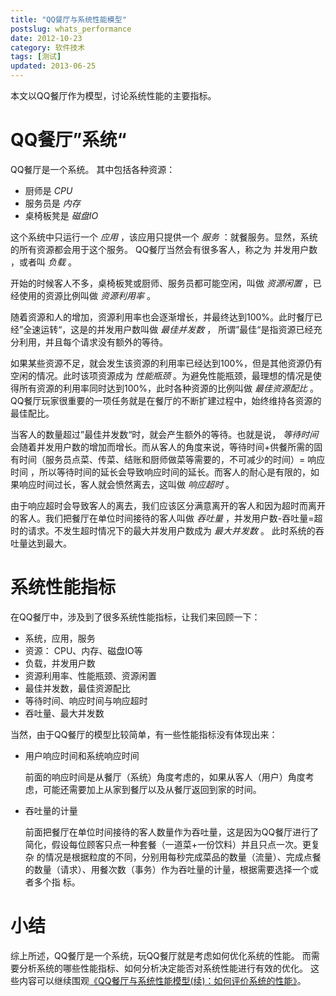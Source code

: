 ```yaml
---
title: "QQ餐厅与系统性能模型"
postslug: whats_performance
date: 2012-10-23
category: 软件技术
tags: [测试]
updated: 2013-06-25
---
```


本文以QQ餐厅作为模型，讨论系统性能的主要指标。

<!-- more -->

# QQ餐厅”系统“

QQ餐厅是一个系统。 其中包括各种资源：

- 厨师是 *CPU*
- 服务员是 *内存*
- 桌椅板凳是 *磁盘IO*

这个系统中只运行一个 *应用* ，该应用只提供一个 *服务* ：就餐服务。显然，系统的所有资源都会用于这个服务。 QQ餐厅当然会有很多客人，称之为 并发用户数 ，或者叫 *负载* 。

开始的时候客人不多，桌椅板凳或厨师、服务员都可能空闲，叫做 *资源闲置* ，已经使用的资源比例叫做 *资源利用率* 。

随着资源和人的增加，资源利用率也会逐渐增长，并最终达到100%。此时餐厅已经”全速运转“，这是的并发用户数叫做 *最佳并发数* ， 所谓”最佳“是指资源已经充分利用，并且每个请求没有额外的等待。

如果某些资源不足，就会发生该资源的利用率已经达到100%，但是其他资源仍有空闲的情况。此时该项资源成为 *性能瓶颈* 。为避免性能瓶颈，最理想的情况是使得所有资源的利用率同时达到100%，此时各种资源的比例叫做 *最佳资源配比* 。 QQ餐厅玩家很重要的一项任务就是在餐厅的不断扩建过程中，始终维持各资源的最佳配比。

当客人的数量超过”最佳并发数“时，就会产生额外的等待。也就是说， *等待时间* 会随着并发用户数的增加而增长。而从客人的角度来说，等待时间+供餐所需的固有时间（服务员点菜、传菜、结账和厨师做菜等需要的，不可减少的时间）= 响应时间 ，所以等待时间的延长会导致响应时间的延长。而客人的耐心是有限的，如果响应时间过长，客人就会愤然离去，这叫做 *响应超时* 。

由于响应超时会导致客人的离去，我们应该区分满意离开的客人和因为超时而离开的客人。我们把餐厅在单位时间接待的客人叫做 *吞吐量* ，并发用户数-吞吐量=超时的请求。不发生超时情况下的最大并发用户数成为 *最大并发数* 。 此时系统的吞吐量达到最大。

# 系统性能指标

在QQ餐厅中，涉及到了很多系统性能指标，让我们来回顾一下：

- 系统，应用，服务
- 资源： CPU、内存、磁盘IO等
- 负载，并发用户数
- 资源利用率、性能瓶颈、资源闲置
- 最佳并发数，最佳资源配比
- 等待时间、响应时间与响应超时
- 吞吐量、最大并发数

当然，由于QQ餐厅的模型比较简单，有一些性能指标没有体现出来：

- 用户响应时间和系统响应时间

  前面的响应时间是从餐厅（系统）角度考虑的，如果从客人（用户）角度考虑，可能还需要加上从家到餐厅以及从餐厅返回到家的时间。

- 吞吐量的计量

  前面把餐厅在单位时间接待的客人数量作为吞吐量，这是因为QQ餐厅进行了简化，假设每位顾客只点一种套餐（一道菜+一份饮料）并且只点一次。更复杂 的情况是根据粒度的不同，分别用每秒完成菜品的数量（流量）、完成点餐的数量（请求）、用餐次数（事务）作为吞吐量的计量，根据需要选择一个或者多个指 标。

# 小结

综上所述，QQ餐厅是一个系统，玩QQ餐厅就是考虑如何优化系统的性能。 而需要分析系统的哪些性能指标、如何分析决定能否对系统性能进行有效的优化。 这些内容可以继续围观[《QQ餐厅与系统性能模型(续)：如何评价系统的性能》](/2012/10/29/performance_test.html)。
